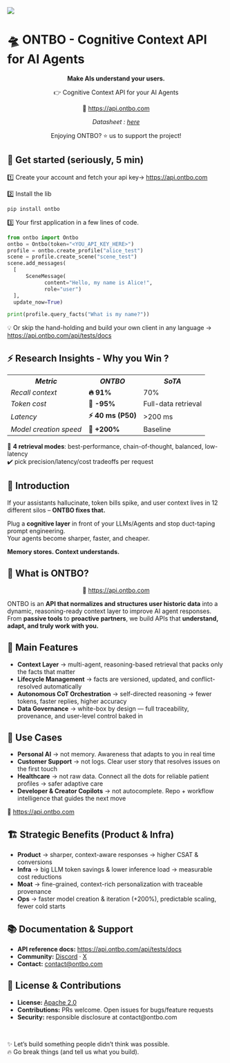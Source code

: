 <!DOCTYPE html>
<html lang="en">
<head>
  <meta charset="UTF-8">
</head>
<body>
  <img src="./docs/banner.png"></img>
  <h1>🛸 ONTBO - Cognitive Context API for AI Agents</h1>
  <p align="center"><strong>Make AIs understand your users.</strong></p>
  <p align="center">👉 Cognitive Context API for your AI Agents</p>
  <p align="center">🤖 <a href="https://api.ontbo.com">https://api.ontbo.com</a></p>
  <p align="center"><em>Datasheet : <a href="./docs/datasheet.pdf">here</a></em></p>
  <p align="center">Enjoying ONTBO? ⭐️ us to support the project!</p>

  <div>

<h2>🚀 Get started (seriously, 5 min)</h2>

1️⃣ Create your account and fetch your api key→ <a href="https://api.ontbo.com">https://api.ontbo.com</a>

2️⃣ Install the lib
```
pip install ontbo
```

3️⃣ Your first application in a few lines of code.
```py
from ontbo import Ontbo
ontbo = Ontbo(token="<YOU_API_KEY_HERE>")
profile = ontbo.create_profile("alice_test")
scene = profile.create_scene("scene_test")
scene.add_messages(
  [
      SceneMessage(
            content="Hello, my name is Alice!", 
            role="user")
  ], 
  update_now=True)

print(profile.query_facts("What is my name?"))
```

  <p>💡 Or skip the hand-holding and build your own client in any language → <a href="https://api.ontbo.com/api/tests/docs">https://api.ontbo.com/api/tests/docs</a></p>
  </div>

  <div>
    <h2>⚡ Research Insights - Why you Win ?</h2>
    <table>
      <tr>
        <th><i>Metric</i></th>
        <th><i>ONTBO</i></th>
        <th><i>SoTA</i></th>
      </tr>
      <tr>
        <td><i>Recall context</i></td>
        <td><b>🔥 91%</b></td>
        <td>70%</td>
      </tr>
      <tr>
        <td><i>Token cost</i></td>
        <td><b>💸 -95%</b></td>
        <td>Full-data retrieval</td>
      </tr>
      <tr>
        <td><i>Latency</i></td>
        <td><b>⚡ 40 ms (P50)</b></td>
        <td>&gt;200 ms</td>
      </tr>
      <tr>
        <td><i>Model creation speed</i></td>
        <td><b>🚀 +200%</b></td>
        <td>Baseline</td>
      </tr>
    </table>
    <p>🔄 <b>4 retrieval modes</b>: best-performance, chain-of-thought, balanced, low-latency<br>
    ✔️ pick precision/latency/cost tradeoffs per request</p>
  </div>

  <div>
    <h2>📖 Introduction</h2>
    <p>If your assistants hallucinate, token bills spike, and user context lives in 12 different silos – <strong>ONTBO fixes that.</strong></p>
    <p>Plug a <b>cognitive layer</b> in front of your LLMs/Agents and stop duct-taping prompt engineering.<br>
    Your agents become sharper, faster, and cheaper.</p>
    <p><strong>Memory stores. Context understands.</strong></p>
  </div>

  <div>
    <h2>🚀 What is ONTBO?</h2>
    <p align="center">🤖 <a href="https://api.ontbo.com">https://api.ontbo.com</a></p>
    <p>ONTBO is an <b>API that normalizes and structures user historic data</b> into a dynamic, reasoning-ready context layer to improve AI agent responses.<br>
    From <b>passive tools</b> to <b>proactive partners</b>, we build APIs that <b>understand, adapt, and truly work with you.</b></p>
  </div>

  <div>
    <h2>🧩 Main Features</h2>
    <ul>
      <li><strong>Context Layer</strong> → multi-agent, reasoning-based retrieval that packs only the facts that matter</li>
      <li><strong>Lifecycle Management</strong> → facts are versioned, updated, and conflict-resolved automatically</li>
      <li><strong>Autonomous CoT Orchestration</strong> → self-directed reasoning → fewer tokens, faster replies, higher accuracy</li>
      <li><strong>Data Governance</strong> → white-box by design — full traceability, provenance, and user-level control baked in</li>
    </ul>
  </div>

  <div>
    <h2>🎯 Use Cases</h2>
    <ul>
      <li><strong>Personal AI</strong> → not memory. Awareness that adapts to you in real time</li>
      <li><strong>Customer Support</strong> → not logs. Clear user story that resolves issues on the first touch</li>
      <li><strong>Healthcare</strong> → not raw data. Connect all the dots for reliable patient profiles → safer adaptive care</li>
      <li><strong>Developer &amp; Creator Copilots</strong> → not autocomplete. Repo + workflow intelligence that guides the next move</li>
    </ul>
    <p>🤖 <a href="https://api.ontbo.com">https://api.ontbo.com</a></p>
  </div>

  <div>
    <h2>🏗 Strategic Benefits (Product &amp; Infra)</h2>
    <ul>
      <li><strong>Product</strong> → sharper, context-aware responses → higher CSAT &amp; conversions</li>
      <li><strong>Infra</strong> → big LLM token savings &amp; lower inference load → measurable cost reductions</li>
      <li><strong>Moat</strong> → fine-grained, context-rich personalization with traceable provenance</li>
      <li><strong>Ops</strong> → faster model creation &amp; iteration (+200%), predictable scaling, fewer cold starts</li>
    </ul>
  </div>

  <div>
    <h2>📚 Documentation &amp; Support</h2>
    <ul>
      <li><strong>API reference docs:</strong> <a href="https://api.ontbo.com/api/tests/docs">https://api.ontbo.com/api/tests/docs</a></li>
      <li><strong>Community:</strong> <a href="https://discord.com/invite/N8h4ZBJb">Discord</a> · <a href="https://x.com/ONTBO_AI">X</a></li>
      <li><strong>Contact:</strong> <a href="mailto:contact@ontbo.com">contact@ontbo.com</a></li>
    </ul>
  </div>

  <div>
    <h2>🤝 License &amp; Contributions</h2>
    <ul>
      <li><strong>License: </strong><a href="./LICENSE">Apache 2.0</a></li>
      <li><strong>Contributions:</strong> PRs welcome. Open issues for bugs/feature requests</li>
      <li><strong>Security:</strong> responsible disclosure at contact@ontbo.com</li>
    </ul>
  </div>

  <br><p>✨ Let’s build something people didn’t think was possible.<br>
  🔥 Go break things (and tell us what you build).</p>

</body>
</html>






